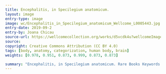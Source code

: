 ```yaml
---
title: Encephalitis, in Specilegium anatomicum.
layout: image
entry-type: image
image: wc/Encephalitis_in_Specilegium_anatomicum_Wellcome_L0005443.jpg
entry-date: 2019-09-2
entry-by: Joana Chicau
source-url: https://wellcomecollection.org/works/d5vcdk4u?wellcomeImagesUrl=/indexplus/image/L0005443.html
source:
copyright: Creative Commons Attribution (CC BY 4.0) 
tags: [body, anatomy, categorization, human body, brain]
weights: [0.978, 0.951, 0.873, 0.999, 0.873, 0.873]

summary: "Encephalitis, in Specilegium anatomicum. Rare Books Keywords: Anatomy; Nervous System; Thomas Kerckring 1640-1693"
---
```

